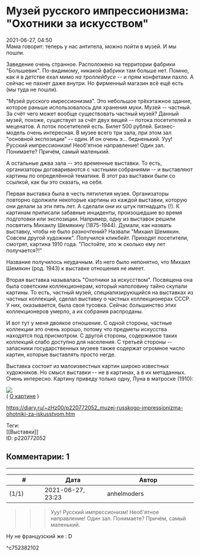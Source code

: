 Музей русского импрессионизма: "Охотники за искусством"
=======================================================

  
2021-06-27, 04:50  
 Мама говорит: теперь у нас антитела, можно пойти в музей. И мы пошли.   
   
 Заведение очень странное. Расположено на территории фабрики "Большевик". По-видимому, никакой фабрики там больше нет. Помню, как я в детстве ехал мимо  *на троллейбусе*  -- и прям конфетами пахло. А сейчас не пахнет даже внутри. Но фирменный магазин всё ещё есть (мы туда не пошли).   
   
 "Музей русского имрессионизма". Это небольшое трёхэтажное здание, которое раньше использовалось для хранения муки. Музей -- частный. За счёт чего может вообще существовать частный музей? Данный музей, похоже, существует за счёт двух вещей -- потока посетителей и меценатов. А поток посетителей есть. Билет 500 рублей. Бизнес-модель очень интересная. В музее всего три зала, при этом зал "основной экспозиции" -- один. И он очень э... бедненький. Ууу! Русский импрессионизм! Необ'ятное направление! Один зал. Понимаете? Причём, самый маленький.   
   
 А остальные джва зала -- это временные выставки. То есть, организаторы договариваются с частными собраниями -- и выставляют картины по определённой тематике. В этот раз выставки были со ссылкой, как бы это сказать, на себя.   
   
 Первая выставка была в честь пятилетия музея. Организаторы повторно одолжили некоторые картины из каждой выставки, которую они делали за эти пять лет. А сделали они их штук пятнадцать (!). К картинам приписали забавные инциденты, произошедшие во время подготовки или экспозиции. Например, одну из выставок решили посвятить Михаилу Шемякину (1875-1944). Думали, как назвать выставку, чтобы не было разночтений? Назвали "Михаил Шемякин. Совсем другой художник". Получился кликбейт. Приходят посетители, смотрят, картина 1910 года. "Постойте, это ж сколько ему лет получается?!"   
   
 Название получилось неудачным. Из него было непонятно, что Михаил Шемякин (род. 1943) к выставке отношения не имеет.   
   
 Вторая выставка называлась "Охотники за искусством". Посвящена она была советским коллекционерам, который наполовину тайно скупали картины. То есть, частный музей, специализирующийся на выставках из частных коллекций, сделал выставку о частных коллекционерах СССР. У них, оказывается, была своя тусовка. Сейчас большинство этих коллекционеров умерло, а их собрания распроданы.   
   
 И вот тут у меня двоякое отношение. С одной стороны, частные коллекции это очень хорошо, потому что предметы искусства находятся под присмотром. С другой стороны, содержимое таких коллекций слабо доступно для населения. С третьей стороны -- запасники государственных музеев также содержат огромное число картин, которые выставлять просто негде.   
   
 Выставка состоит из малоизвестных картин широко известных художников. Но смысл выставки -- не в картинах, а в их метаданных. Очень интересно. Картину приведу только одну, Луна в матроске (1910):   
   
   [![](https://a.radikal.ru/a20/2106/7f/c2174ea232d6t.jpg)](https://a.radikal.ru/a20/2106/7f/c2174ea232d6.jpg)    
 (  [О картине](https://bit.ly/3A4VoyI)  )    
   
  
<https://diary.ru/~zHz00/p220772052_muzej-russkogo-impressionizma-ohotniki-za-iskusstvom.htm>  
  
Теги:  
[[Выставки]]  
ID: p220772052  


Комментарии: 1
--------------

  


---



|         #         |              Дата              |                     Автор                     |           ID           |
| --- | --- | --- | --- |
| (1/1) | 2021-06-27, 23:23 | anhelmoders | c752382102 |

  
  >>>Ууу! Русский импрессионизм! Необ'ятное направление! Один зал. Понимаете? Причём, самый маленький. 

   
  Ну не французский же : D 

   
 ^c752382102